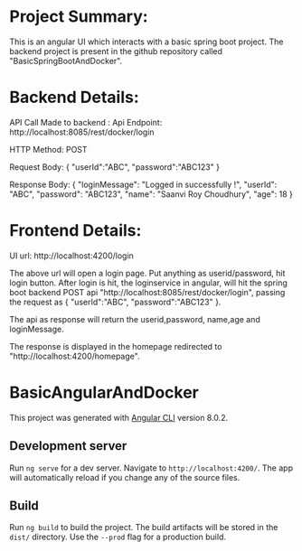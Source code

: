 # Project Summary:
This is an angular UI which interacts with a basic spring boot project. The backend project is present in the github repository called "BasicSpringBootAndDocker".

# Backend Details:
API Call Made to backend :
Api Endpoint: http://localhost:8085/rest/docker/login

HTTP Method: POST

Request Body: 
{ "userId":"ABC", "password":"ABC123" }

Response Body:
{ "loginMessage": "Logged in successfully !", "userId": "ABC", "password": "ABC123", "name": "Saanvi Roy Choudhury", "age": 18 }

# Frontend Details:
UI url: http://localhost:4200/login

The above url will open a login page. Put anything as userid/password, hit login button. After login is hit, the loginservice in angular, will hit the spring boot backend POST api "http://localhost:8085/rest/docker/login", passing the request as 
{ "userId":"ABC", "password":"ABC123" }.

The api as response will return the userid,password, name,age and loginMessage.

The response is displayed in the homepage redirected to "http://localhost:4200/homepage".

# BasicAngularAndDocker

This project was generated with [Angular CLI](https://github.com/angular/angular-cli) version 8.0.2.

## Development server

Run `ng serve` for a dev server. Navigate to `http://localhost:4200/`. The app will automatically reload if you change any of the source files.


## Build

Run `ng build` to build the project. The build artifacts will be stored in the `dist/` directory. Use the `--prod` flag for a production build.


